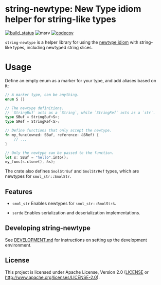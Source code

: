 # string-newtype: New Type idiom helper for string-like types

[![build_status][]](https://github.com/aborgna/string-newtype/actions)
![msrv][]
[![codecov][]](https://codecov.io/gh/aborgna/string-newtype)

  [build_status]: https://github.com/ABorgna/string-newtype/actions/workflows/ci-rs.yml/badge.svg?branch=main
  [msrv]: https://img.shields.io/crates/msrv/string-newtype
  [codecov]: https://img.shields.io/codecov/c/gh/aborgna/string-newtype?logo=codecov

`string-newtype` is a helper library for using the [newtype idiom](https://doc.rust-lang.org/rust-by-example/generics/new_types.html) with string-like types, including newtyped string slices.

# Usage

Define an empty enum as a marker for your type, and add aliases based on it:

```rust
// A marker type, can be anything.
enum S {}

// The newtype definitions.
// `StringBuf` acts as a `String`, while `StringRef` acts as a `str`.
type SBuf = StringBuf<S>;
type SRef = StringRef<S>;

// Define functions that only accept the newtype.
fn my_func(owned: SBuf, reference: &SRef) {
    // ...
}

// Only the newtype can be passed to the function.
let s: SBuf = "hello".into();
my_func(s.clone(), &s);
```

The crate also defines `SmolStrBuf` and `SmolStrRef` types, which are newtypes
for `smol_str::SmolStr`.

## Features

- `smol_str`
  Enables newtypes for `smol_str::SmolStr`s.

- `serde`
  Enables serialization and deserialization implementations.

## Developing string-newtype

See [DEVELOPMENT.md](DEVELOPMENT.md) for instructions on setting up the development environment.

## License

This project is licensed under Apache License, Version 2.0 ([LICENSE][] or http://www.apache.org/licenses/LICENSE-2.0).

  [LICENSE]: LICENCE
